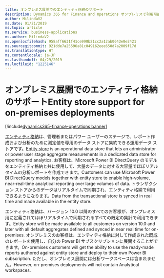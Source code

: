 ```yaml
---
title: オンプレミス展開でのエンティティ格納のサポート
description: Dynamics 365 for Finance and Operations オンプレミスで利用可能なエンティティ格納
author: MilindaV2
ms.date: 01/21/2019
ms.topic: article
ms.service: business-applications
ms.author: MilindaV2
ms.openlocfilehash: 958aff6631f41ce990b21cc2a12ab0643e0e2421
ms.sourcegitcommit: 921dde7a25596a81c049162eee650d7a2009f17d
ms.translationtype: HT
ms.contentlocale: ja-JP
ms.lasthandoff: 04/29/2019
ms.locfileid: "1225146"
---
```

#  <a name="entity-store-support-for-on-premises-deployments"></a><span data-ttu-id="67bcf-103">オンプレミス展開でのエンティティ格納のサポート</span><span class="sxs-lookup"><span data-stu-id="67bcf-103">Entity store support for on-premises deployments</span></span>
[!include[dynamics365-finance-operations banner](../includes/dynamics365-finance-operations.md)]


<span data-ttu-id="67bcf-104">[エンティティ格納](https://docs.microsoft.com/dynamics365/unified-operations/dev-itpro/analytics/power-bi-integration-entity-store)は、管理者またはパワー ユーザーのステージで、レポート作成および分析のために測定値を専用のデータ ストアに集約できる運用データ ストアです。</span><span class="sxs-lookup"><span data-stu-id="67bcf-104">[Entity store](https://docs.microsoft.com/dynamics365/unified-operations/dev-itpro/analytics/power-bi-integration-entity-store) is an operational data store that lets an administrator or power user stage aggregate measurements in a dedicated data store for reporting and analytics.</span></span> <span data-ttu-id="67bcf-105">お客様は、Microsoft Power BI DirectQuery のモデルをエンティティ格納と共に使用して、大量のデータに対する大容量でほぼリアルタイムの分析レポートを作成できます。</span><span class="sxs-lookup"><span data-stu-id="67bcf-105">Customers can use Microsoft Power BI DirectQuery models together with entity store to enable high-volume, near-real-time analytical reporting over large volumes of data.</span></span> <span data-ttu-id="67bcf-106">トランザクション ストアからのデータはリアルタイムで同期され、エンティティ格納で利用できるようになります。</span><span class="sxs-lookup"><span data-stu-id="67bcf-106">Data from the transactional store is synced in real time and made available in the entity store.</span></span>

<span data-ttu-id="67bcf-107">エンティティ格納は、バージョン 10.0 以降のすべてのお客様が、オンプレミス用に定義されてほぼリアルタイムで同期されるすべての既定の集計で利用できます。</span><span class="sxs-lookup"><span data-stu-id="67bcf-107">Entity store will be made available to all customers on version 10.0 and later with all default aggregates defined and synced in near real time for on-premises.</span></span> <span data-ttu-id="67bcf-108">オンプレミスのお客様は、エンティティ格納に対して作成された既成のレポートを使用し、自分の Power BI サブスクリプションに展開することができます。</span><span class="sxs-lookup"><span data-stu-id="67bcf-108">On-premises customers will get the ability to use the ready-made reports authored against entity store and deploy to their own Power BI subscription.</span></span> <span data-ttu-id="67bcf-109">ただし、オンプレミス展開には分析ワークスペースは含まれません。</span><span class="sxs-lookup"><span data-stu-id="67bcf-109">However, on-premises deployments will not contain Analytical workspaces.</span></span> 
